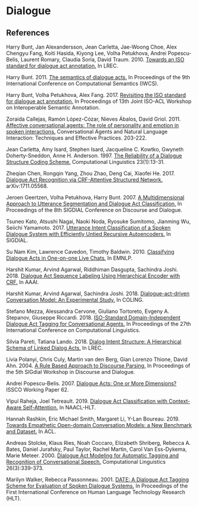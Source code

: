 # Dialogue

## References

Harry Bunt, Jan Alexandersson, Jean Carletta, Jae-Woong Choe, Alex Chengyu Fang, Koiti Hasida, Kiyong Lee, Volha Petukhova, Andrei Popescu-Belis, Laurent Romary, Claudia Soria, David Traum. 2010. [Towards an ISO standard for dialogue act annotation.](https://github.com/threelittlemonkeys/dialogue/blob/master/references/bunt_et_al_2010.pdf) In LREC.

Harry Bunt. 2011. [The semantics of dialogue acts.](https://github.com/threelittlemonkeys/dialogue/blob/master/references/bunt_2011.pdf) In Proceedings of the 9th International Conference on Computational Semantics (IWCS).

Harry Bunt, Volha Petukhova, Alex Fang. 2017. [Revisiting the ISO standard for dialogue act annotation.](https://github.com/threelittlemonkeys/dialogue/blob/master/references/bunt_et_al_2017.pdf) In Proceedings of 13th Joint ISO-ACL Workshop on Interoperable Semantic Annotation.

Zoraida Callejas, Ramón López-Cózar, Nieves Ábalos, David Griol. 2011. [Affective conversational agents: The role of personality and emotion in spoken interactions.](https://github.com/threelittlemonkeys/dialogue/blob/master/references/callejas_et_al_2011.pdf) Conversational Agents and Natural Language Interaction: Techniques and Effective Practices. 203-222.

Jean Carletta, Amy Isard, Stephen Isard, Jacqueline C. Kowtko, Gwyneth Doherty-Sneddon, Anne H. Anderson. 1997. [The Reliability of a Dialogue Structure Coding Scheme.](https://github.com/threelittlemonkeys/dialogue/blob/master/references/carletta_et_al_1997.pdf) Computational Linguistics 23(1):13-31.

Zheqian Chen, Rongqin Yang, Zhou Zhao, Deng Cai, Xiaofei He. 2017. [Dialogue Act Recognition via CRF-Attentive Structured Network.](https://github.com/threelittlemonkeys/dialogue/blob/master/references/chen_et_al_2017.pdf) arXiv:1711.05568.

Jeroen Geertzen, Volha Petukhova, Harry Bunt. 2007. [A Multidimensional Approach to Utterance Segmentation and Dialogue Act Classification.](https://github.com/threelittlemonkeys/dialogue/blob/master/references/geertzen_et_al_2007.pdf) In Proceedings of the 8th SIGDIAL Conference on Discourse and Dialogue.

Tsuneo Kato, Atsushi Nagai, Naoki Noda, Ryosuke Sumitomo, Jianming Wu, Seiichi Yamamoto. 2017. [Utterance Intent Classification of a Spoken Dialogue System with Efficiently Untied Recursive Autoencoders.](https://github.com/threelittlemonkeys/dialogue/blob/master/references/kato_et_al_2017.pdf) In SIGDIAL.

Su Nam Kim, Lawrence Cavedon, Timothy Baldwin. 2010. [Classifying Dialogue Acts in One-on-one Live Chats.](https://github.com/threelittlemonkeys/dialogue/blob/master/references/kim_et_al_2010.pdf) In EMNLP.

Harshit Kumar, Arvind Agarwal, Riddhiman Dasgupta, Sachindra Joshi. 2018. [Dialogue Act Sequence Labeling Using Hierarchical Encoder with CRF.](https://github.com/threelittlemonkeys/dialogue/blob/master/references/kumar_et_al_2018a.pdf) In AAAI.

Harshit Kumar, Arvind Agarwal, Sachindra Joshi. 2018. [Dialogue-act-driven Conversation Model: An Experimental Study.](https://github.com/threelittlemonkeys/dialogue/blob/master/references/kumar_et_al_2018b.pdf) In COLING.

Stefano Mezza, Alessandra Cervone, Giuliano Tortoreto, Evgeny A. Stepanov, Giuseppe Riccardi. 2018. [ISO-Standard Domain-Independent Dialogue Act Tagging for Conversational Agents.](https://github.com/threelittlemonkeys/dialogue/blob/master/references/mezza_et_al_2018.pdf) In Proceedings of the 27th International Conference on Computational Linguistics.

Silvia Pareti, Tatiana Lando. 2018. [Dialog Intent Structure: A Hierarchical Schema of Linked Dialog Acts.](https://github.com/threelittlemonkeys/dialogue/blob/master/references/pareti_et_al_2018.pdf) In LREC.

Livia Polanyi, Chris Culy, Martin van den Berg, Gian Lorenzo Thione, David Ahn. 2004. [A Rule Based Approach to Discourse Parsing.](https://github.com/threelittlemonkeys/dialogue/blob/master/references/polanyi_et_al_2004.pdf) In Proceedings of the 5th SIGdial Workshop in Discourse and Dialogue.

Andrei Popescu-Belis. 2007. [Dialogue Acts: One or More Dimensions?](https://github.com/threelittlemonkeys/dialogue/blob/master/references/popescu-belis_2007.pdf) ISSCO Working Paper 62.

Vipul Raheja, Joel Tetreault. 2019. [Dialogue Act Classification with Context-Aware Self-Attention.](https://github.com/threelittlemonkeys/dialogue/blob/master/references/raheja_et_al_2019.pdf) In NAACL-HLT.

Hannah Rashkin, Eric Michael Smith, Margaret Li, Y-Lan Boureau. 2019. [Towards Empathetic Open-domain Conversation Models: a New Benchmark and Dataset.](https://github.com/threelittlemonkeys/dialogue/blob/master/references/rashkin_et_al_2019.pdf) In ACL.

Andreas Stolcke, Klaus Ries, Noah Coccaro, Elizabeth Shriberg, Rebecca A. Bates, Daniel Jurafsky, Paul Taylor, Rachel Martin, Carol Van Ess-Dykema, Marie Meteer. 2000. [Dialogue Act Modeling for Automatic Tagging and Recognition of Conversational Speech.](https://github.com/threelittlemonkeys/dialogue/blob/master/references/stolcke_et_al_2000.pdf) Computational Linguistics 26(3):339-373.

Marilyn Walker, Rebecca Passonneau. 2001. [DATE: A Dialogue Act Tagging Scheme for Evaluation of Spoken Dialogue Systems.](https://github.com/threelittlemonkeys/dialogue/blob/master/references/walker_et_al_2001.pdf) In Proceedings of the First International Conference on Human Language Technology Research (HLT).
